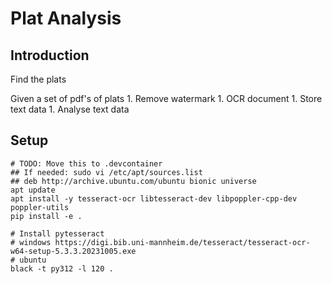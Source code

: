 # Plat Analysis

## Introduction

Find the plats

Given a set of pdf's of plats
    1. Remove watermark
    1. OCR document
    1. Store text data
    1. Analyse text data

## Setup

```shell
# TODO: Move this to .devcontainer
## If needed: sudo vi /etc/apt/sources.list
## deb http://archive.ubuntu.com/ubuntu bionic universe
apt update
apt install -y tesseract-ocr libtesseract-dev libpoppler-cpp-dev poppler-utils
pip install -e .

# Install pytesseract
# windows https://digi.bib.uni-mannheim.de/tesseract/tesseract-ocr-w64-setup-5.3.3.20231005.exe
# ubuntu 
black -t py312 -l 120 .
```
